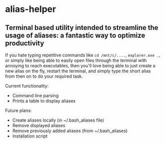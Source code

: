 # alias-helper

## Terminal based utility intended to streamline the usage of aliases: a fantastic way to optimize productivity

If you hate typing repetitive commands like `cd /mnt/c/....`, `explorer.exe .`, or simply like being able to easily open files through the terminal with annoying to reach executables, then you'll love being able to just create a new alias on the fly, restart the terminal, and simply type the short alias from then on to do your required task.

Current functionality:

- Command line parsing
- Prints a table to display aliases

Future plans:

- Create aliases locally (in ~/.bash_aliases file)
- Remove displayed aliases
- Remove previously added aliases (from ~/.bash_aliases)
- Installation script
